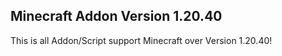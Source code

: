 ## Minecraft Addon Version 1.20.40
This is all Addon/Script support Minecraft over Version 1.20.40!

